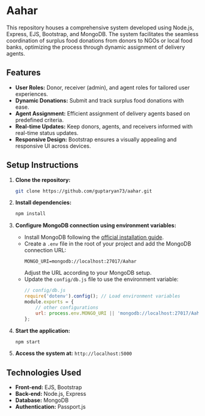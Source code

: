 # Aahar

This repository houses a comprehensive system developed using Node.js, Express, EJS, Bootstrap, and MongoDB. The system facilitates the seamless coordination of surplus food donations from donors to NGOs or local food banks, optimizing the process through dynamic assignment of delivery agents.

## Features

- **User Roles:** Donor, receiver (admin), and agent roles for tailored user experiences.
- **Dynamic Donations:** Submit and track surplus food donations with ease.
- **Agent Assignment:** Efficient assignment of delivery agents based on predefined criteria.
- **Real-time Updates:** Keep donors, agents, and receivers informed with real-time status updates.
- **Responsive Design:** Bootstrap ensures a visually appealing and responsive UI across devices.

## Setup Instructions

1. **Clone the repository:**
   ```bash
   git clone https://github.com/guptaryan73/aahar.git
   ```

2. **Install dependencies:**
   ```bash
   npm install
   ```

3. **Configure MongoDB connection using environment variables:**
   - Install MongoDB following the [official installation guide](https://docs.mongodb.com/manual/installation/).
   - Create a `.env` file in the root of your project and add the MongoDB connection URL:
     ```env
     MONGO_URI=mongodb://localhost:27017/Aahar
     ```
     Adjust the URL according to your MongoDB setup.
   - Update the `config/db.js` file to use the environment variable:
     ```javascript
     // config/db.js
     require('dotenv').config(); // Load environment variables
     module.exports = {
         // other configurations
         url: process.env.MONGO_URI || 'mongodb://localhost:27017/Aahar',
     };
     ```

4. **Start the application:**
   ```bash
   npm start
   ```

5. **Access the system at:** `http://localhost:5000`

## Technologies Used

- **Front-end:** EJS, Bootstrap
- **Back-end:** Node.js, Express
- **Database:** MongoDB
- **Authentication:** Passport.js